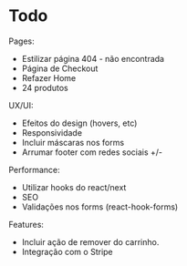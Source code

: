 # Todo

Pages:

- Estilizar página 404 - não encontrada
- Página de Checkout
- Refazer Home
- 24 produtos

UX/UI:

- Efeitos do design (hovers, etc)
- Responsividade
- Incluir máscaras nos forms
- Arrumar footer com redes sociais +/-

Performance:

- Utilizar hooks do react/next
- SEO
- Validações nos forms (react-hook-forms)

Features:

- Incluir ação de remover do carrinho.
- Integração com o Stripe

